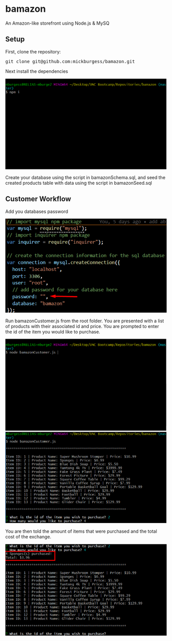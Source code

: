 # bamazon
An Amazon-like storefront using Node.js &amp; MySQ

## Setup

First, clone the repository:

<div class="highlight highlight-source-shell">
  <pre>git clone git@github.com:mickburgess/bamazon.git</pre>
</div>

Next install the dependencies

<img src="images/install_dependencies.png" >

Create your database using the script in bamazonSchema.sql, and seed the created products table with data using the script in bamazonSeed.sql

## Customer Workflow

Add you databases password

<img src="images/customer_db_password.png" >

Run bamazonCustomer.js from the root folder. You are presented with a list of products with their associated id and price. You are prompted to enter the id of the item you would like to purchase.

<img src="images/run_customer.png" >

<img src="images/purchase.png" >

You are then told the amount of items that were purchased and the total cost of the exchange.

<img src="images/total.png" >



